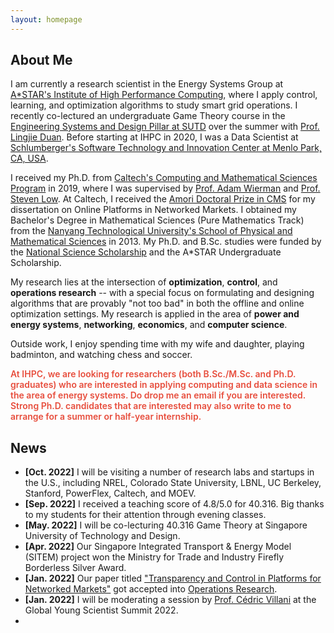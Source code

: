 ```yaml
---
layout: homepage
---
```


## About Me

I am currently a research scientist in the Energy Systems Group at [A\*STAR's Institute of High Performance Computing](https://www.a-star.edu.sg/ihpc), where I apply control, learning, and optimization algorithms to study smart grid operations. I recently co-lectured an undergraduate Game Theory course in the [Engineering Systems and Design Pillar at SUTD](https://esd.sutd.edu.sg/) over the summer with [Prof. Lingjie Duan](https://esd.sutd.edu.sg/people/faculty/lingjie-duan). Before starting at IHPC in 2020, I was a Data Scientist at [Schlumberger's Software Technology and Innovation Center at Menlo Park, CA, USA](https://www.slb.com/). 

I received my Ph.D. from [Caltech's Computing and Mathematical Sciences Program](https://www.cms.caltech.edu/) in 2019, where I was supervised by [Prof. Adam Wierman](https://adamwierman.com/) and [Prof. Steven Low](http://netlab.caltech.edu/). At Caltech, I received the [Amori Doctoral Prize in CMS](https://www.cms.caltech.edu/academics/honors) for my dissertation on Online Platforms in Networked Markets. I obtained my Bachelor's Degree in Mathematical Sciences (Pure Mathematics Track) from the [Nanyang Technological University's School of Physical and Mathematical Sciences](https://www.ntu.edu.sg/spms) in 2013. My Ph.D. and B.Sc. studies were funded by the [National Science Scholarship](https://www.a-star.edu.sg/Scholarships/for-graduate-studies/national-science-scholarship-phd) and the A\*STAR Undergraduate Scholarship.  

My research lies at the intersection of **optimization**, **control**, and **operations research** -- with a special focus on formulating and designing algorithms that are provably "not too bad" in both the offline and online optimization settings. My research is applied in the area of **power and energy systems**, **networking**, **economics**, and **computer science**.

Outside work, I enjoy spending time with my wife and daughter, playing badminton, and watching chess and soccer. 

<strong style="color:#e74d3c; font-weight:600"> At IHPC, we are looking for researchers (both B.Sc./M.Sc. and Ph.D. graduates) who are interested in applying computing and data science in the area of energy systems. Do drop me an email if you are interested. Strong Ph.D. candidates that are interested may also write to me to arrange for a summer or half-year internship. </strong>

## News

- **[Oct. 2022]**  I will be visiting a number of research labs and startups in the U.S., including NREL, Colorado State University, LBNL, UC Berkeley, Stanford, PowerFlex, Caltech, and MOEV. 
- **[Sep. 2022]**  I received a teaching score of 4.8/5.0 for 40.316. Big thanks to my students for their attention through evening classes. 
- **[May. 2022]**  I will be co-lecturing 40.316 Game Theory at Singapore University of Technology and Design. 
- **[Apr. 2022]**  Our Singapore Integrated Transport & Energy Model (SITEM) project won the Ministry for Trade and Industry Firefly Borderless Silver Award.
- **[Jan. 2022]**  Our paper titled ["Transparency and Control in Platforms for Networked Markets"](https://pubsonline.informs.org/doi/abs/10.1287/opre.2021.2244) got accepted into [Operations Research](https://pubsonline.informs.org/journal/opre).
- **[Jan. 2022]**  I will be moderating a session by [Prof. C&#233;dric Villani](https://www.cedricvillani.org/) at the Global Young Scientist Summit 2022. 
- 
